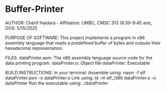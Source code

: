 # Buffer-Printer
AUTHOR:
Cherif Haidara - Affiliation: UMBC, CMSC 313 (8:30-9:45 am), DOS: 5/15/2025

PURPOSE OF SOFTWARE:
This project implements a program in x86 assembly language that reads a predefined buffer of bytes and outputs their hexadecimal representation.

FILES:
dataPrinter.asm: The x86 assembly language source code for the data printing program.
dataPrinter.o: Object file
dataPrinter: Executable

BUILD INSTRUCTIONS:
In your terminal:
Assemble using:  nasm -f elf dataPrinter.asm -o dataPrinter.o 
Link using: ld -m elf_i386 dataPrinter.o -o dataPrinter
Run the executable using: ./dataPrinter
